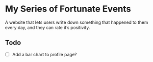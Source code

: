 # My Series of Fortunate Events
A website that lets users write down something that happened to them every day, and they can rate it’s positivity.

## Todo
- [ ] Add a bar chart to profile page?